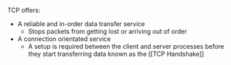 TCP offers:
- A reliable and in-order data transfer service
	- Stops packets from getting lost or arriving out of order
- A connection orientated service
	- A setup is required between the client and server processes before they start transferring data known as the [[TCP Handshake]]